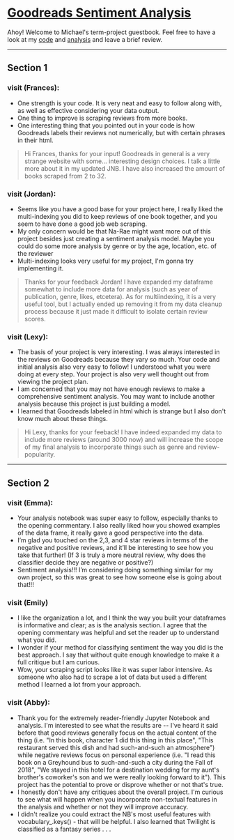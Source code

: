 # [Goodreads Sentiment Analysis](https://github.com/Data-Science-for-Linguists-2021/Goodreads-Sentiment-Analysis)
Ahoy! Welcome to Michael's term-project guestbook. Feel free to have a look at my [code](https://github.com/Data-Science-for-Linguists-2021/Goodreads-Sentiment-Analysis/blob/main/book_scraper.py) and [analysis](https://github.com/Data-Science-for-Linguists-2021/Goodreads-Sentiment-Analysis/blob/main/analysis.ipynb) and leave a brief review.

---

## Section 1

### visit (Frances):
 - One strength is your code. It is very neat and easy to follow along with, as well as effective considering your data output.
 - One thing to improve is scraping reviews from more books.
 - One interesting thing that you pointed out in your code is how Goodreads labels their reviews not numerically, but with certain phrases in their html.
 > Hi Frances, thanks for your input! Goodreads in general is a very strange website with some... interesting design choices. I talk a little more about it in my updated JNB. I have also increased the amount of books scraped from 2 to 32.

### visit (Jordan):
 - Seems like you have a good base for your project here, I really liked the multi-indexing you did to keep reviews of one book together, and you seem to have done a good job web scraping.
 - My only concern would be that Na-Rae might want more out of this project besides just creating a sentiment analysis model. Maybe you could do some more analysis by genre or by the age, location, etc. of the reviewer
 - Multi-indexing looks very useful for my project, I'm gonna try implementing it.
 > Thanks for your feedback Jordan! I have expanded my dataframe somewhat to include more data for analysis (such as year of publication, genre, likes, etcetera). As for multiindexing, it is a very useful tool, but I actually ended up removing it from my data cleanup process because it just made it difficult to isolate certain review scores.

### visit (Lexy):
- The basis of your project is very interesting. I was always interested in the reviews on Goodreads because they vary so much. Your code and initial analysis also very easy to follow! I understood what you were doing at every step. Your project is also very well thought out from viewing the project plan.
- I am concerned that you may not have enough reviews to make a comprehensive sentiment analysis. You may want to include another analysis because this project is just building a model.
- I learned that Goodreads labeled in html which is strange but I also don't know much about these things.
> Hi Lexy, thanks for your feeback! I have indeed expanded my data to include more reviews (around 3000 now) and will increase the scope of my final analysis to incorporate things such as genre and review-popularity.

---

## Section 2

### visit (Emma):
- Your analysis notebook was super easy to follow, especially thanks to the opening commentary. I also really liked how you showed examples of the data frame, it really gave a good perspective into the data.
- I’m glad you touched on the 2,3, and 4 star reviews in terms of the negative and positive reviews, and it’ll be interesting to see how you take that further! (If 3 is truly a more neutral review, why does the classifier decide they are negative or positive?)
- Sentiment analysis!!! I’m considering doing something similar for my own project, so this was great to see how someone else is going about that!!!

### visit (Emily)
- I like the organization a lot, and I think the way you built your dataframes is informative and clear; as is the analysis section. I agree that the opening commentary was helpful and set the reader up to understand what you did.
- I wonder if your method for classifying sentiment the way you did is the best approach. I say that without quite enough knowledge to make it a full critique but I am curious.
- Wow, your scraping script looks like it was super labor intensive. As someone who also had to scrape a lot of data but used a different method I learned a lot from your approach.

### visit (Abby):
- Thank you for the extremely reader-friendly Jupyter Notebook and analysis.  I'm interested to see what the results are -- I've heard it said before that good reviews generally focus on the actual content of the thing (i.e. "In this book, character 1 did this thing in this place", "This restaurant served this dish and had such-and-such an atmosphere") while negative reviews focus on personal experience (i.e. "I read this book on a Greyhound bus to such-and-such a city during the Fall of 2018", "We stayed in this hotel for a destination wedding for my aunt's brother's coworker's son and we were really looking forward to it").  This project has the potential to prove or disprove whether or not that's true.
- I honestly don't have any critiques about the overall project.  I'm curious to see what will happen when you incorporate non-textual features in the analysis and whether or not they will improve accuracy.
- I didn't realize you could extract the NB's most useful features with vocabulary_.keys() - that will be helpful.  I also learned that Twilight is classified as a fantasy series . . .